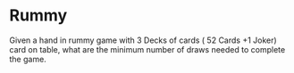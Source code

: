 # Rummy
Given a hand in rummy game with 3 Decks of cards ( 52 Cards +1 Joker) card on table, what are the minimum number of draws needed to complete the game.
